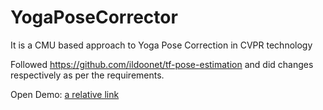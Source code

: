 # YogaPoseCorrector
It is a CMU based approach to Yoga Pose Correction in CVPR technology

Followed https://github.com/ildoonet/tf-pose-estimation and did changes respectively as per the requirements.

Open Demo: [a relative link](DEMOvideo.mkv)
